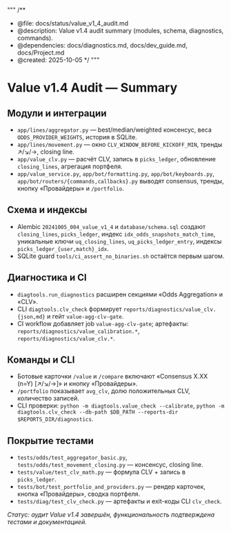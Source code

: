 """
/**
 * @file: docs/status/value_v1_4_audit.md
 * @description: Value v1.4 audit summary (modules, schema, diagnostics, commands).
 * @dependencies: docs/diagnostics.md, docs/dev_guide.md, docs/Project.md
 * @created: 2025-10-05
 */
"""

# Value v1.4 Audit — Summary

## Модули и интеграции
- `app/lines/aggregator.py` — best/median/weighted консенсус, веса `ODDS_PROVIDER_WEIGHTS`, история в SQLite.
- `app/lines/movement.py` — окно `CLV_WINDOW_BEFORE_KICKOFF_MIN`, тренды ↗︎/↘︎/→, closing line.
- `app/value_clv.py` — расчёт CLV, запись в `picks_ledger`, обновление `closing_lines`, агрегация портфеля.
- `app/value_service.py`, `app/bot/formatting.py`, `app/bot/keyboards.py`, `app/bot/routers/{commands,callbacks}.py` выводят consensus, тренды, кнопку «Провайдеры» и `/portfolio`.

## Схема и индексы
- Alembic `20241005_004_value_v1_4` и `database/schema.sql` создают `closing_lines`, `picks_ledger`, индекс `idx_odds_snapshots_match_time`, уникальные ключи `uq_closing_lines`, `uq_picks_ledger_entry`, индексы `picks_ledger_{user,match}_idx`.
- SQLite guard `tools/ci_assert_no_binaries.sh` остаётся первым шагом.

## Диагностика и CI
- `diagtools.run_diagnostics` расширен секциями «Odds Aggregation» и «CLV».
- CLI `diagtools.clv_check` формирует `reports/diagnostics/value_clv.{json,md}` и гейт `value-agg-clv-gate`.
- CI workflow добавляет job `value-agg-clv-gate`; артефакты: `reports/diagnostics/value_calibration.*`, `reports/diagnostics/value_clv.*`.

## Команды и CLI
- Ботовые карточки `/value` и `/compare` включают «Consensus X.XX (n=Y) [↗︎/↘︎/→]» и кнопку «Провайдеры».
- `/portfolio` показывает `avg_clv`, долю положительных CLV, количество записей.
- CLI проверки: `python -m diagtools.value_check --calibrate`, `python -m diagtools.clv_check --db-path $DB_PATH --reports-dir $REPORTS_DIR/diagnostics`.

## Покрытие тестами
- `tests/odds/test_aggregator_basic.py`, `tests/odds/test_movement_closing.py` — консенсус, closing line.
- `tests/value/test_clv_math.py` — формула CLV + запись в `picks_ledger`.
- `tests/bot/test_portfolio_and_providers.py` — рендер карточек, кнопка «Провайдеры», сводка портфеля.
- `tests/diag/test_clv_check.py` — артефакты и exit-коды CLI `clv_check`.

*Статус: аудит Value v1.4 завершён, функциональность подтверждена тестами и документацией.*
